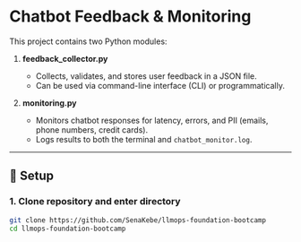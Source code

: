 # Chatbot Feedback & Monitoring

This project contains two Python modules:

1. **feedback_collector.py**

   - Collects, validates, and stores user feedback in a JSON file.
   - Can be used via command-line interface (CLI) or programmatically.

2. **monitoring.py**
   - Monitors chatbot responses for latency, errors, and PII (emails, phone numbers, credit cards).
   - Logs results to both the terminal and `chatbot_monitor.log`.

---

## 🔧 Setup

### 1. Clone repository and enter directory

```bash
git clone https://github.com/SenaKebe/llmops-foundation-bootcamp
cd llmops-foundation-bootcamp
```
